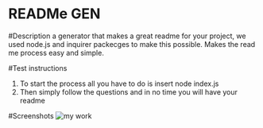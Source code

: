 # READMe GEN

#Description
a generator that makes a great readme for your project, we used node.js and inquirer packecges to make this possible. Makes the read me process easy and simple.

#Test instructions
1. To start the process all you have to do is insert node index.js
2. Then simply follow the questions and in no time you will have your readme

#Screenshots
![my work](https://user-images.githubusercontent.com/98843560/166175146-ec429d84-a65a-4bb9-8c04-4c3bf8582ebb.gif)
